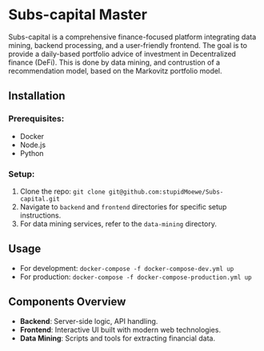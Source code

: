 # Subs-capital Master

Subs-capital is a comprehensive finance-focused platform integrating data mining, backend processing, and a user-friendly frontend. The goal is to provide a daily-based portfolio advice of investment in Decentralized finance (DeFi). This is done by data mining, and contrustion of a recommendation model, based on the Markovitz portfolio model.

## Installation

### Prerequisites:
- Docker
- Node.js
- Python

### Setup:
1. Clone the repo: `git clone git@github.com:stupidMoewe/Subs-capital.git`
2. Navigate to `backend` and `frontend` directories for specific setup instructions.
3. For data mining services, refer to the `data-mining` directory.

## Usage

- For development: `docker-compose -f docker-compose-dev.yml up`
- For production: `docker-compose -f docker-compose-production.yml up`

## Components Overview

- **Backend**: Server-side logic, API handling.
- **Frontend**: Interactive UI built with modern web technologies.
- **Data Mining**: Scripts and tools for extracting financial data.
